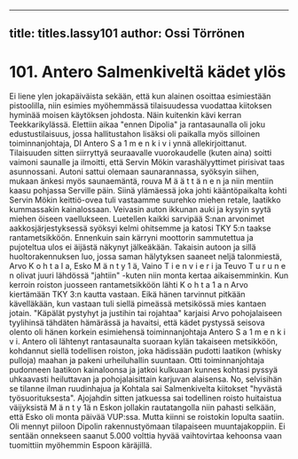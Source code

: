 
---

title: titles.lassy101
author: Ossi Törrönen
---


    
# 101. Antero Salmenkiveltä kädet ylös
Ei liene ylen jokapäiväista sekään, että kun alainen osoittaa esimiestään pistoolilla, niin
esimies myöhemmässä tilaisuudessa vuodattaa kiitoksen hyminää moisen käytöksen
johdosta. Näin kuitenkin kävi kerran Teekkarikylässä. Elettiin aikaa "ennen Dipolia" ja
rantasaunalla oli joku edustustilaisuus, jossa hallitustahon lisäksi oli paikalla myös silloinen
toiminnanjohtaja, DI Antero S a 1 m e n k i v i ynnä allekirjoittanut. Tilaisuuden sitten siirryttyä
seuraavalle vuorokaudelle (kuten aina) soitti vaimoni saunalle ja ilmoitti, että Servin Mökin
varashälyyttimet pirisivat taas asunnossani. Autoni sattui olemaan saunarannassa, syöksyin
siihen, mukaan änkesi myös saunaemäntä, rouva M ä ä t t ä n e n ja niin mentiin kaasu pohjassa
Serville päin. Siinä ylämäessä joka johti kääntöpaikalta kohti Servin Mökin keittiö-ovea tuli
vastaamme suurehko miehen retale, laatikko kummassakin kainalossaan. Veivasin auton
ikkunan auki ja kysyin syytä miehen öiseen vaellukseen. Luetellen kaikki sarvipää S:nan
arvonimet aakkosjärjestyksessä syöksyi kelmi ohitsemme ja katosi TKY 5:n taakse
rantametsikköön. Ennenkuin sain kärryni moottorin sammutettua ja pujoteltua ulos ei äijästä
näkynyt jälkeäkään. Takaisin autoon ja sillä huoltorakennuksen luo, jossa saman hälytyksen
saaneet neljä talonmiestä, Arvo K o h t a I a, Esko M ä n t y 1 ä, Vaino T i e n v i e r i ja Teuvo
T u r u n e n olivat juuri lähdössä "jahtiin" -kuten niin monta kertaa aikaisemminkin. Kun
kerroin roiston juosseen rantametsikköön lähti K o h t a 1 a n Arvo kiertämään TKY 3:n kautta
vastaan. Eikä hänen tarvinnut pitkään kävelläkään, kun vastaan tuli siellä pimeässä metsikössä
mies kantaen jotain. "Käpälät pystyhyt ja justihin tai rojahtaa" karjaisi Arvo pohojalaiseen
tyylihinsä tähdäten hämärässä ja havaitsi, että kädet pystyssä seisova olento oli hänen
korkein esimiehensä toiminnanjohtaja Antero S a 1 m e n k i v i. Antero oli lähtenyt
rantasaunalta suoraan kylän takaiseen metsikköön, kohdannut siellä todellisen roiston, joka
hädissään pudotti laatikon (whisky pulloja) maahan ja pakeni urheiluhallin suuntaan. Otti
toiminnanjohtaja pudonneen laatikon kainaloonsa ja jatkoi kulkuaan kunnes kohtasi pyssyä
uhkaavasti heiluttavan ja pohojalaisittain karjuvan alaisensa. No, selvisihän se tilanne ilman
ruudinhajua ja Kohtala sai Salmenkivelta kiitokset "hyvästä työsuorituksesta". Ajojahdin sitten
jatkuessa sai todellinen roisto huitaistua väijyksistä M ä n t y 1ä n Eskon jollakin rautatangolla
niin pahasti selkään, että Esko oli monta päivää VUP:ssa. Mutta kiinni se roistokin lopulta
saatiin. Oli mennyt piiloon Dipolin rakennustyömaan tilapaiseen muuntajakoppiin. Ei sentään
onnekseen saanut 5.000 volttia hyvää vaihtovirtaa kehoonsa vaan tuomittiin myöhemmin
Espoon käräjillä.
